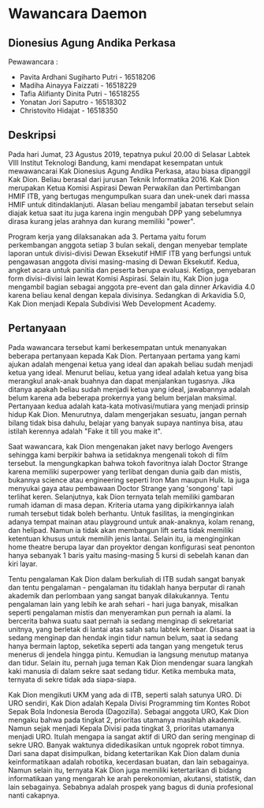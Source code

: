 # Wawancara Daemon

## Dionesius Agung Andika Perkasa

Pewawancara :

- Pavita Ardhani Sugiharto Putri - 16518206
- Madiha Ainayya Faizzati - 16518229
- Tafia Alifianty Dinita Putri - 16518255
- Yonatan Jori Saputro - 16518302
- Christovito Hidajat - 16518350

## Deskripsi
Pada hari Jumat, 23 Agustus 2019, tepatnya pukul 20.00 di Selasar Labtek VIII Institut Teknologi Bandung, kami mendapat kesempatan untuk mewawancarai Kak Dionesius Agung Andika Perkasa, atau biasa dipanggil Kak Dion. Beliau berasal dari jurusan Teknik Informatika 2016. Kak Dion merupakan Ketua Komisi Aspirasi Dewan Perwakilan dan Pertimbangan HMIF ITB, yang bertugas mengumpulkan suara dan unek-unek dari massa HMIF untuk ditindaklanjuti. Alasan beliau mengambil jabatan tersebut selain diajak ketua saat itu juga karena ingin mengubah DPP yang sebelumnya dirasa kurang jelas arahnya dan kurang memiliki "power". 

Program kerja yang dilaksanakan ada 3. Pertama yaitu forum perkembangan anggota setiap 3 bulan sekali, dengan menyebar template laporan untuk divisi-divisi Dewan Eksekutif HMIF ITB yang berfungsi untuk pengawasan anggota divisi masing-masing di Dewan Eksekutif. Kedua, angket acara untuk panitia dan peserta berupa evaluasi. Ketiga, penyebaran form divisi-divisi lain lewat Komisi Aspirasi.
Selain itu, Kak Dion juga mengambil bagian sebagai anggota pre-event dan gala dinner Arkavidia 4.0 karena beliau kenal dengan kepala divisinya. Sedangkan di Arkavidia 5.0, Kak Dion menjadi Kepala Subdivisi Web Development Academy.

## Pertanyaan
Pada wawancara tersebut kami berkesempatan untuk menanyakan beberapa pertanyaan kepada Kak Dion. Pertanyaan pertama yang kami ajukan adalah mengenai ketua yang ideal dan apakah beliau sudah menjadi ketua yang ideal. Menurut beliau, ketua yang ideal adalah ketua yang bisa merangkul anak-anak buahnya dan dapat menjalankan tugasnya. Jika ditanya apakah beliau sudah menjadi ketua yang ideal, jawabannya adalah belum karena ada beberapa prokernya yang belum berjalan maksimal. Pertanyaan kedua adalah kata-kata motivasi/mutiara yang menjadi prinsip hidup Kak Dion. Menurutnya, dalam mengerjakan sesuatu, jangan pernah bilang tidak bisa dahulu, belajar yang banyak supaya nantinya bisa, atau istilah kerennya adalah "Fake it till you make it".

Saat wawancara, kak Dion mengenakan jaket navy berlogo Avengers sehingga kami berpikir bahwa ia setidaknya mengenali tokoh di film tersebut. Ia mengungkapkan bahwa tokoh favoritnya ialah Doctor Strange karena memiliki superpower yang terlibat dengan dunia gaib dan mistis, bukannya science atau engineering seperti Iron Man maupun Hulk. Ia juga menyukai gaya atau pembawaan Doctor Strange yang 'songong' tapi terlihat keren. Selanjutnya, kak Dion ternyata telah memiliki gambaran rumah idaman di masa depan. Kriteria utama yang dipikirkannya ialah rumah tersebut tidak boleh berhantu. Untuk fasilitas, ia menginginkan adanya tempat mainan atau playground untuk anak-anaknya, kolam renang, dan helipad. Namun ia tidak akan membangun lift serta tidak memiliki ketentuan khusus untuk memilih jenis lantai. Selain itu, ia menginginkan home theatre berupa layar dan proyektor dengan konfigurasi seat penonton hanya sebanyak 1 baris yaitu masing-masing 5 kursi di sebelah kanan dan kiri layar.

Tentu pengalaman Kak Dion dalam berkuliah di ITB sudah sangat banyak dan tentu pengalaman - pengalaman itu tidaklah hanya berputar di ranah akademik dan perlombaan yang sangat banyak dilakukannya. Tentu pengalaman lain yang lebih ke arah sehari - hari juga banyak, misalkan seperti pengalaman mistis dan menyeramkan pun pernah ia alami. Ia bercerita bahwa suatu saat pernah ia sedang menginap di sekretariat unitnya, yang berletak di lantai atas salah satu labtek kembar. Disana saat ia sedang menginap dan hendak ingin tidur namun belum, saat ia sedang hanya bermain laptop, seketika seperti ada tangan yang mengetuk terus menerus di jendela hingga pintu. Kemudian ia langsung menutup matanya dan tidur. Selain itu, pernah juga teman Kak Dion mendengar suara langkah kaki manusia di dalam sekre saat sedang tidur. Ketika membuka mata, ternyata di sekre tidak ada siapa-siapa.

Kak Dion mengikuti UKM yang ada di ITB, seperti salah satunya URO. Di URO sendiri, Kak Dion adalah Kepala Divisi Programming tim Kontes Robot Sepak Bola Indonesia Beroda (Dagozilla). Sebagai anggota URO, Kak Dion mengaku bahwa pada tingkat 2, prioritas utamanya masihlah akademik. Namun sejak menjadi Kepala Divisi pada tingkat 3, prioritas utamanya menjadi URO. Itulah mengapa ia sangat aktif di URO dan sering menginap di sekre URO. Banyak waktunya didedikasikan untuk ngoprek robot timnya. Dari sana dapat disimpulkan, bidang ketertarikan Kak Dion dalam dunia keinformatikaan adalah robotika, kecerdasan buatan, dan lain sebagainya. Namun selain itu, ternyata Kak Dion juga memiliki ketertarikan di bidang informatikaan yang mengarah ke arah perekonomian, akutansi, statistik, dan lain sebagainya. Sebabnya adalah prospek yang bagus di dunia profesional nanti cakapnya.
